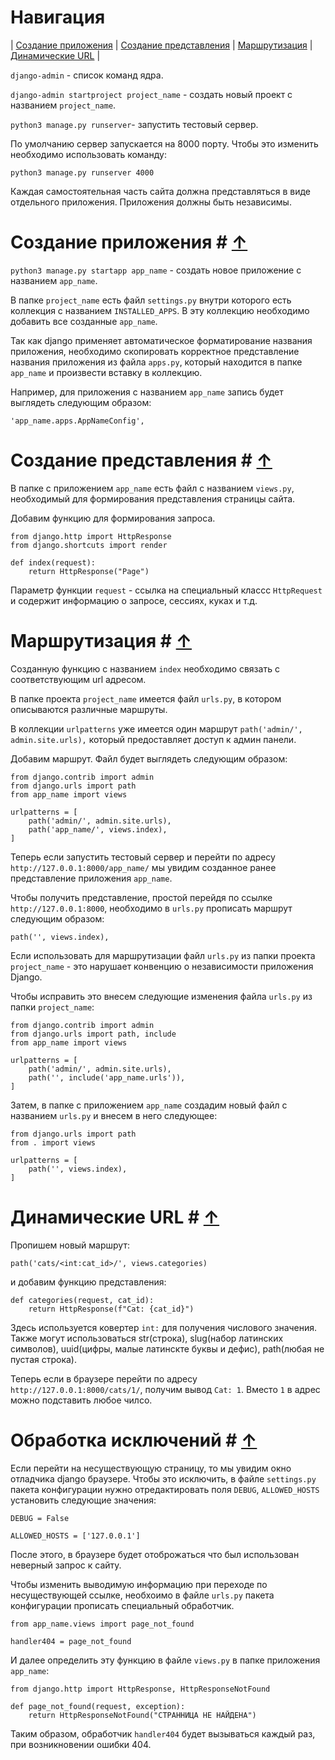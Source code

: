 # Навигация #

|
[Создание приложения](#создание-приложения--↑) |
[Создание представления](#создание-представления--↑) |
[Маршрутизация](#маршрутизация--↑) |
[Динамические URL](#динамические-url--↑) |

`django-admin` - список команд ядра.

`django-admin startproject project_name` - создать новый проект c названием `project_name`.

`python3 manage.py runserver`- запустить тестовый сервер.

По умолчанию сервер запускается на 8000 порту. Чтобы это изменить необходимо использовать команду:

`python3 manage.py runserver 4000`

Каждая самостоятельная часть сайта должна представляться в виде отдельного приложения. Приложения должны быть независимы.

# Создание приложения # [&#8593;](#навигация)

`python3 manage.py startapp app_name` - создать новое приложение с названием `app_name`.

В папке `project_name` есть файл `settings.py` внутри которого есть коллекция с названием `INSTALLED_APPS`. В эту коллекцию необходимо добавить все созданные `app_name`. 

Так как django применяет автоматическое форматирование названия приложения, необходимо скопировать корректное представление названия приложения из файла `apps.py`, который находится в папке `app_name` и произвести вставку в коллекцию.

Например, для приложения с названием `app_name` запись будет выглядеть следующим образом:

```
'app_name.apps.AppNameConfig',
```

# Создание представления # [&#8593;](#навигация)

В папке с приложением `app_name` есть файл с названием `views.py`, необходимый для формирования представления страницы сайта.

Добавим функцию для формирования запроса.

```
from django.http import HttpResponse
from django.shortcuts import render

def index(request):
    return HttpResponse("Page")
```

Параметр функции `request` - ссылка на специальный классс `HttpRequest` и содержит информацию о запросе, сессиях, куках и т.д.

# Маршрутизация # [&#8593;](#навигация)

Созданную функцию с названием `index` необходимо связать с соответствующим url адресом. 

В папке проекта `project_name` имеется файл `urls.py`, в котором описываются различные маршруты.

В коллекции `urlpatterns` уже имеется один маршрут `path('admin/', admin.site.urls),` который предоставляет доступ к админ панели.

Добавим маршрут. Файл будет выглядеть следующим образом:

```
from django.contrib import admin
from django.urls import path
from app_name import views

urlpatterns = [
    path('admin/', admin.site.urls),
    path('app_name/', views.index),
]
```

Теперь если запустить тестовый сервер и перейти по адресу `http://127.0.0.1:8000/app_name/` мы увидим созданное ранее представление приложения `app_name`. 

Чтобы получить представление, простой перейдя по ссылке `http://127.0.0.1:8000`, необходимо в `urls.py` прописать маршрут следующим образом:

```
path('', views.index),
```

Если использовать для маршрутизации файл `urls.py` из папки проекта `project_name` - это нарушает конвенцию о независимости приложения Django.

Чтобы исправить это внесем следующие изменения файла `urls.py` из папки `project_name`:

```
from django.contrib import admin
from django.urls import path, include
from app_name import views

urlpatterns = [
    path('admin/', admin.site.urls),
    path('', include('app_name.urls')),
]
```

Затем, в папке с приложением `app_name` создадим новый файл с названием `urls.py` и внесем в него следующее:

```
from django.urls import path
from . import views

urlpatterns = [
    path('', views.index),
]
```

# Динамические URL # [&#8593;](#навигация)

Пропишем новый маршрут:

```
path('cats/<int:cat_id>/', views.categories)
```

и добавим функцию представления:

```
def categories(request, cat_id):
    return HttpResponse(f"Cat: {cat_id}")   
```

Здесь используется ковертер `int:` для получения числового значения. Также могут использоваться str(строка), slug(набор латинских символов), uuid(цифры, малые латинскте буквы и дефис), path(любая не пустая строка).

Теперь если в браузере перейти по адресу `http://127.0.0.1:8000/cats/1/`, получим вывод `Cat: 1`. Вместо `1` в адрес можно подставить любое чилсо.

# Обработка исключений # [&#8593;](#навигация)

Если перейти на несуществующую страницу, то мы увидим окно отладчика django  браузере. Чтобы это исключить, в файле `settings.py` пакета конфигурации нужно  отредактировать поля `DEBUG`, `ALLOWED_HOSTS` установить следующие значения:

```
DEBUG = False

ALLOWED_HOSTS = ['127.0.0.1']
```

После этого, в браузере будет отоброжаться что был использован неверный запрос к сайту.

Чтобы изменить выводимую информацию при переходе по несуществующей ссылке, необхоимо в файле `urls.py` пакета конфигурации прописать специальный обработчик.

```
from app_name.views import page_not_found

handler404 = page_not_found
```

И далее определить эту функцию в файле `views.py` в папке приложения `app_name`:

```
from django.http import HttpResponse, HttpResponseNotFound

def page_not_found(request, exception):
    return HttpResponseNotFound("СТРАННИЦА НЕ НАЙДЕНА")
```

Таким образом, обработчик `handler404` будет вызываться каждый раз, при возникновении ошибки 404.